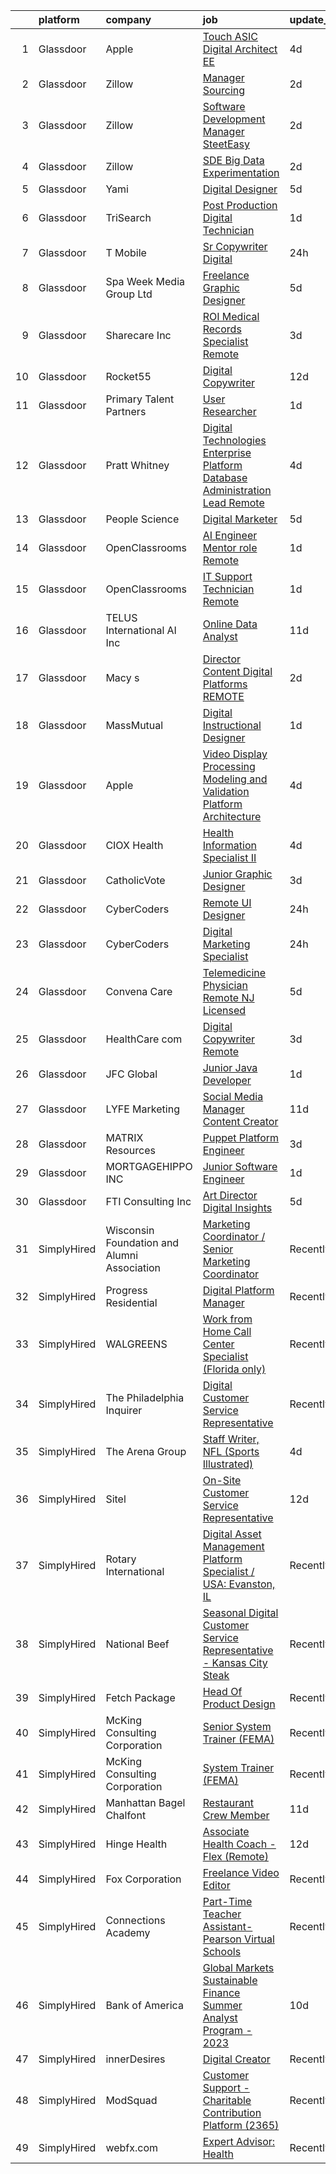 

|    | platform    | company                                     | job                                                                                                                                                                                                                                                                                                                                                                                                                                                                                                                                                                                                                                                                                                                                                                                                                                                                                                                                                                                                                                                                                                                                                                                                                                                                                                                                                                                                                                                                                                                            | update_time   | location           |
|---:|:------------|:--------------------------------------------|:-------------------------------------------------------------------------------------------------------------------------------------------------------------------------------------------------------------------------------------------------------------------------------------------------------------------------------------------------------------------------------------------------------------------------------------------------------------------------------------------------------------------------------------------------------------------------------------------------------------------------------------------------------------------------------------------------------------------------------------------------------------------------------------------------------------------------------------------------------------------------------------------------------------------------------------------------------------------------------------------------------------------------------------------------------------------------------------------------------------------------------------------------------------------------------------------------------------------------------------------------------------------------------------------------------------------------------------------------------------------------------------------------------------------------------------------------------------------------------------------------------------------------------|:--------------|:-------------------|
|  1 | Glassdoor   | Apple                                       | [Touch ASIC Digital Architect  EE ](https://www.glassdoor.com/partner/jobListing.htm?pos=115&ao=1110586&s=58&guid=00000183bb8ccc3db37a0c5e473b7caa&src=GD_JOB_AD&t=SR&vt=w&cs=1_45f8f4d7&cb=1665298910942&jobListingId=1008185057724&cpc=451933188B21919D&jrtk=3-0-1getopj52irn9801-1getopj5iihmu800-7776bd7c2701df43--6NYlbfkN0BvKrLyj5gPmtZO9T8euul8TCxuuKNOtzRJOomxnwSEodTz2Bc-sPZl8WPllYOnI2iX3Nv_Q91nFkvliMCoULNw-7Nuq-fU19Z-TbqjyCUvMgUq8TzstpHErlmJmcckNkTHjm2m42DhyGELy0P4r_FNyD6Ft3WDxMSGlijyI94T8COLLXGu-blqRuRXkn7HAptaGNF8AhLKZEFy9b1XG8X-DCCvxnDtcs-gHEI0NSrnkgTfzNXBgC7xf6c-Cqk1o6ebG4e6pzkeMu6bWj9aayZrJ5PqS7sgswCJKg3zuyAt2Dfs3SldVDP53p5-uj2a28UIdKe4x0PcJjFdL8aaPIbYRAl05vIRU_GpUgym9Lp0NwUX958yJMUiN_zrOYGduO86Tjq3IvlZGnHdkmw6l9rvU6lOaAaFeJXM6SOWtzwZqs-UCeeh17wOKUpXml91nIhnNvVWH4unndVC596k7gfn3-kxJz7jPDY1Mg9CyzjgU3v07_iLR3NBdTqXc8YMnQmg53JWQ4hhhaENmiFMScgr5xOYD8C-wchWmV0zTBDF9MRowDo6h4DHiCU22tT2ih4hOCK2WKwMjYp9QTPdreKqP7yhf9W5T97ibjXxxLxhdJc7lSLbF_hSkDLHZW50THjVJuGR7K3drEOPlqvTAvPqH9XiQ4WfcxRlbmN2va8Ic7H71DypCqKJTtnV2v5RoMcb84PrBDy9sMN8J4vo353_0c-aNSoXKiFNY0cgsC3Hi_kqDFpcmFro6N3BDUNHV7k0uFFGUBwxFd6yEED9nQbe6LYgkbRLfumVVOkqYCjZuoEmFBk4hmxk5JAgaeL_5PNxhC3vT6L-fChkuWwl-WXO6Oz_6wjDN2n7V56YzjITt4UY7wl1x-qw9fY7kZ2cMZCSM6ISck236-OG7Vn_vh_dDe3X1duj-J-uqpamlgoiWJNrACiW8NMcv7S32udRqz6ovdjVj5SLlaopciF1vjnH3zuRPyfirZBCKThISlPYvTh3-_U3GMr6T0GQP2NRpMb67lBqDklpacZsk1rnmlZm)                                                                                                        | 4d            | San Diego, CA      |
|  2 | Glassdoor   | Zillow                                      | [Manager  Sourcing](https://www.glassdoor.com/partner/jobListing.htm?pos=102&ao=1110586&s=58&guid=00000183bb8ccc3db37a0c5e473b7caa&src=GD_JOB_AD&t=SR&vt=w&cs=1_112dd3ef&cb=1665298910940&jobListingId=1008189022482&cpc=3BA4CE39D5B5DEF5&jrtk=3-0-1getopj52irn9801-1getopj5iihmu800-0fca018825a6e610--6NYlbfkN0ANMurRYyPEXg08u6OamUd1Mvhk-zhFSGYIZgoJR86UvYL2v6MoUqae-sD5DnU21vqlqHlx4eLAG8NnPqt_HarwuVua16tsUgCZWUPXINNBa9cCJ_XWPhIS7u3H_nG-aNcQdH0RX9xXLGki14OI6YNZnTWZtP5fjyVXFDxhCm2w1hJabC1ObRp0qPxFPApxuOIBDWjseXcwOlS3UUXha4CSagP2FtseVYIKoVI2PKM5YSHu7pmPf1HNuiTuYWe7zmujt0C2euQ_4K_2aJFRfzCKzsc54VdHbhX3tdl1TZhd5539Im7-Zj48h0xQsz8q0LEr5REUwISXgwlpqhm7ZclC4E1q2fB0j-xbwa6zktt6LGSa7V8iT2yrwI5HpV4TvyfD-TOl8hKriaQftgzAJkpUi4WJADdWbybUm6V3lqJLwPryMAenXXBcd_n1IM86Y2zBa9uEIKBhhW91DchQcEZyVsY1TxqrEY8bxQCUlalipDWcTcbmyTcxH8m7cHrSfEQATnNahd-LP99Oz5liuFIzw1juPM5q4mQ8mtLohhMyzhkyzMBc9cQq50bYWfYv84C7gVwA7Hewah0tuSTLWgD3pKu_sTiWGeWw5B5uk9nsiI3dvPg5Hdf_NWHd5s_G7LsR3OV1LQavhoDg9orFpOBpff4Fhu_7IXclktqZpAlOE6pdtIxTGGSqRu41d-cuQHQ3sVIKZuixcVQUtI0JKMQ3KwbCmFcaJ-aiYKHLsGnrIHbyHVFecJJGKd4Q1Op473g0FzYeD9rV27DyvRxLxMrhagjw76EYpByfBJtmQEOZcJw0-Xck5ItmeAOWt8mBtlLorzFbSmZzhxOikBDSGnokOVsx10jSm61hJMtiqgL9s67xaafnfnF_QhUrDEERxb9Dmg3yc_YiX4kWUutxK0ru3RwB-U10ZqNB9DJwtpBOJQmyWoPeTFvI)                                                                                                                                                                                                                        | 2d            | Remote             |
|  3 | Glassdoor   | Zillow                                      | [Software Development Manager  SteetEasy](https://www.glassdoor.com/partner/jobListing.htm?pos=104&ao=1110586&s=58&guid=00000183bb8ccc3db37a0c5e473b7caa&src=GD_JOB_AD&t=SR&vt=w&cs=1_7261c35e&cb=1665298910940&jobListingId=1008188449919&cpc=AC285F3A3ECA6BB0&jrtk=3-0-1getopj52irn9801-1getopj5iihmu800-cc79f0c31042c877--6NYlbfkN0ANMurRYyPEXg08u6OamUd1Mvhk-zhFSGYIZgoJR86UvYL2v6MoUqae-sD5DnU21vpHGaqfJ9QHGoMZxKOsz9Z00NTe3jUygC_3ubryEDHNJbe1UwI4qtKz8tHhGOe4UZPzZIqJnHC-pIHyeLEOez92sIBrIQGOxNEU3aDIKKaqKPnKWDR87dCYfjtGYIIs_RgkA4GmiIqkWuTyynTG2J51EWcpxz986VqFAmjjnLNGaAiqTKNEAfDTEC5CfP1ZpsMBPayF2TGd1LczU_Muy04HKZ85Ed8FAW-1P18mrWj2-Zx8ZJo9tksjJQ3S2QsRyVX_fMXBj_o3Zhn6qc5EeuMbmUmWbDzJtpwg4RSQlHSLMxe_MKZxmBkiBc1NX-gooslg99rFMQIHb-6oVQPxbx9tnBkHA3_qigMhcCgMjdx2heS-9tpVdWnCxhxZSzjrjEg_feNTr32nsW0XjgRBWAaUfJ1b6WEL0qjoUFVGgmYu5SUkaoRPjR7-UzIKHCgUh4NVITOHWqsgpuwk4AqbUQamUGNdLIiKsIlXvsPavUi-bLr5BfR5eoEcyvdLcNTp6qvKDom-K-wDoQRfblSPVf-1ZsRuAUn4p17Nyv3HKdJCCLF1WdpIftQ36t6HmNA1P6zJdkcT_Mxl7yNn0bSBAOv5FJz6w5gCfvyrNyx1l777aYJ3uCWF_p-nwvt5odBv4pH40ZcTP5TLixSAyddImCtfZMqmoMuMzahJiYfcweIyAliPxBoOM9QM37l0FJEp7D58hMyai_QGEXGHCjZHj4av6O9CQS6njJySKdopDOUjF-24MgqceiV1947hYtEOSmROoXtNr7JrCA5dYSVUgKOTTpteSV1MtCshcuS1CqlnkrO3r-ziWtywvczhJ1sxpSlAR09BNAnKYOD9p-EWJYNDbRHWU3vh5Nc62c9mAGJjLsdEJPwjipQsjcAYUv3IC_o%3D)                                                                                                                                                                                    | 2d            | Remote             |
|  4 | Glassdoor   | Zillow                                      | [SDE   Big Data  Experimentation](https://www.glassdoor.com/partner/jobListing.htm?pos=118&ao=1110586&s=58&guid=00000183bb8ccc3db37a0c5e473b7caa&src=GD_JOB_AD&t=SR&vt=w&cs=1_1f3b32a3&cb=1665298910942&jobListingId=1008190222060&cpc=8795CF9063CD573D&jrtk=3-0-1getopj52irn9801-1getopj5iihmu800-839523fa4a2374ed--6NYlbfkN0ANMurRYyPEXg08u6OamUd1Mvhk-zhFSGYIZgoJR86UvYL2v6MoUqae-sD5DnU21vpi-QGH3IreUd8pfPR_1nKYPSP3CTWxsSulc-8drbBUZIJPAUUsi8FqcIAPtpuS4jxifmzfWqLNg7Tj_0V2Zev0xudvT-Ei_DwB1e_3ftWIdy2Shf76mDVggMjhxvlXJwwH305Tqf4ri0PWhTTL390aZyfuxaMquPxDky6SvOJE-JfDV1YUxAX8OFVCST44zIsmDHmyrlMXOCXVCoQ0_h414nlYiT6QiDXcOXhB6jIMXPnPYuQMo27-1NjRwZWrWc8lOAfCtntYJgHvYEL-B7jcvhFmOjPBCTu8-GaVLI9gfE0nRZpKA2Tcm1oq7m4RBXb4aoL7ooM8Uyzu5agcTnu16DiZj7WlvgeCkIotFIsaW0zTx1ShdHyvGB1F2hT73BX3OkQ77F1jOxmLWUHgGPVVjIHqBuzB8Mxb8wGBPSc852i6v5BE57R3FO7SEJ825nTDW7e_dIO_U7etRiAhLmFNk5oRxFrwsNjUzgBEYXYng0P_1TCkLxpeXLMLkxibsHwoOx63B-WGBSTfzbg6RY_lvquIy7Kf18gcWp0cqAxgmWwkZK8GSira_Y0afwisaI0zsElCUMH2U8ZtZgnpQ-p0kmRC7jDcJ7iesiD3RV7XJk0d0BJark_lUkHbpVY4ZPBGor4-vrXrdgOUO2j6YbVyR0NnU4xntyo7WB63jFba8PlXd1Gx4aKbgKeaCOvb-PtG5hI2Wt9AHCztU2smXPBVgicbLf79988k7jnxhEKdgzzmzvveH-n60lHEKbDI_3kBDJLCqeo9WmPPUCMHra3KWxcHFSairblQkBks_UUSjBb-YVlazJuCtddp0-0Ud3pglOCZmwdXW46jEIIdkVVveqJzHCJvRLKpI41K-6eyZJpBL71T_d05APySEIcNiteQ2sNZ4obYlG2mSw18a2EJ)                                                                                                                                                                          | 2d            | Seattle, WA        |
|  5 | Glassdoor   | Yami                                        | [Digital Designer](https://www.glassdoor.com/partner/jobListing.htm?pos=101&ao=1110586&s=58&guid=00000183bb8ccc3db37a0c5e473b7caa&src=GD_JOB_AD&t=SR&vt=w&ea=1&cs=1_56dc6e9c&cb=1665298910940&jobListingId=1008181019653&cpc=618B7C2C2BCBC227&jrtk=3-0-1getopj52irn9801-1getopj5iihmu800-4b7391dd8006dac6--6NYlbfkN0DsBOlmEAMqZtav1V1WKZO3RUElpafjggtWvxyDQ3xFSmyORkCOQyPRy8brDkQF-0tx-M_FaeGFTi5xPkXA6pP_llQ907OambRdmHN7rVS4lqoHDoH3T9hJpxZ4Yo4p270-LHduIFPvCR90ID65X1Ans2reBfMYIPmQhvUzvYw15zuBBZI0Kx1zAKTlY_5ChHwNRJfrgeTdkyTlYtaSBm9pZ9sJ7vB6n1isaHbB8WGb6a-LfdDE6yq7UXLufTGLwzAZZ5mnqTiSIQL8xBmwbEf49IhSdm-mMM07PnP6_7WwsMct3c0a0knIDf_nMAzXsmEgh4mUSffzUng7YHU5BfvVsuFkNEeSf8-iVbyx68RpFKXWdeNZLIdFCgYrc0r2LyTBqgMH9brdT3C0K3VLOjOlLfO7VXxlN0Wk-Mx05_FCwHOyXC6D3aN5Vta4ed60z68p839x5kiIoZ7jJEXE7siUJeha69h1JhrlRRBLzwbQTxomURA2GudRdOUhrI5qzMsjk5Icqeembg%3D%3D)                                                                                                                                                                                                                                                                                                                                                                                                                                                                                                                                                                                                                                                        | 5d            | Brea, CA           |
|  6 | Glassdoor   | TriSearch                                   | [Post Production Digital Technician](https://www.glassdoor.com/partner/jobListing.htm?pos=126&ao=1110586&s=58&guid=00000183bb8ccc3db37a0c5e473b7caa&src=GD_JOB_AD&t=SR&vt=w&ea=1&cs=1_8115db03&cb=1665298910944&jobListingId=1008191814504&cpc=9908D8D4413DBB8A&jrtk=3-0-1getopj52irn9801-1getopj5iihmu800-01f79958eac9c074--6NYlbfkN0DJ41dufiW9-_d3VmOZHcpuez4e0Bu4X9T9KlT8_BkKDTCpIQbqk84Vut8YIlTyJcP4eKfHi1_Ki21_if8l_x-todwcwSCdvBgAaMsCrSQJd_6wHY1n9-PojE0xkp2thQFwgF3hF_R0jx6URYDeD8UWqML0arJoXNHo4fMNcN7r-d5Y6og6mKjY_5uyTULx0_dEluF5hRlAvQC61l69pKUjfLllLaoLUGzUfj4TFEBUs47SZG9F2QjeRc1V6j7xaAHgOjhSsZK2ZS-rPn3JEoe8EKKO7onnyCaW83XfjWOy720oTTcFdyMFEbfUkuliexGo5mNxq41eVdt809SIf0yFHFcF2Vtuc8Sx6QBgQObfnE0BTMy-ReO6KfNtP6oZxuXeCaoNks2M3vx-JivxdbOx8vvJxF9a4aBtr91TA4cbWK6SUjsQCgLVCrPIl4SEqAZ2Qns6j3Bv8iWlqMZ96xEJSWz1omy7V5L_YbrmP9eGo1gE2cH_Bsg7yDZxDpXf0m4yPboBqyfc12RuHAQ5-IG1OiXKpIrUs0TqWqpaW7xZZw%3D%3D)                                                                                                                                                                                                                                                                                                                                                                                                                                                                                                                                                                                                      | 1d            | Burbank, CA        |
|  7 | Glassdoor   | T Mobile                                    | [Sr Copywriter  Digital](https://www.glassdoor.com/partner/jobListing.htm?pos=103&ao=1110586&s=58&guid=00000183bb8ccc3db37a0c5e473b7caa&src=GD_JOB_AD&t=SR&vt=w&cs=1_06b908a0&cb=1665298910940&jobListingId=1008193825987&cpc=BAB9AA3F436D8911&jrtk=3-0-1getopj52irn9801-1getopj5iihmu800-89bcf428b1237496--6NYlbfkN0DQ26wr4AzmoNOeS9kS7NPMaLEmoS4rCSw65dkfRS7bcLQnteT5HHk91g-s4HGF1gQBIJgeJIYruUh6oqyga7aEGdtpuhQhUDsEyBsC4W_tHJnWQNhPXqgpamCo2kw1qkw_e8RGb2Mm7Ka11PyvgonlO3Xwc_TMCMBkffxo5hfoGORfzgs933LRKqZt_UwPM6NWDHD_HugOfYyMQtSL9vx4gcu3Tq2XW0t67lLpF0FzHlx4-R_-kIO6QOP6nEic1EyZrqTVY39K_XBjnPWi82SnQ0D1BDuV0wP5nkS4uSViP5YDrAfJ6D-qERxyuhCTuzEOBpsl2A6MFgK8x4QESKvSKZqQGIU1I1Ymp7uqOq3L67uM6yAX_QOR-3UmQOPYHSp7GOMN4BcIg_47RYFeoj07HijmrU4JuZzj1uppaDrKRAsEWjYFGDJ_u9oMVgSnJ2J96Z9mmbx4RVeMPG5O_YqNLvgMKLBg7shhlybTTLRKzsV3UlJSON-NFJjxfkP-arc6NBteiYIBaxBNXsScB8xbt9ycz5QySd1B8rYFEGyFTDksTl7iezrqh53lvXVZGK_VzhXMELdbr74ZaltPx-tSB5r_pKm6dsPWtkhe6PJz1vFjOh6EXNrK3WhI_jn4DXWhjzIhVvT8HUYRkuEecwtvCH_O92_HTYEIDtAXKNlXpsWe1Y8R30bddqnaLIp4LRyhuP7MMAcMIj2ehMbNSqKl5FTgBVzufaxuwxjkP31AbH8BFqokdvd7A2wSBtTYF_RQ4rug17Nwv6sTOd75HFsjXKMYkYRbBdhb6SNoIzWQvEKlew5vjBe7dLpHc558aYaS701QTcmQ3uWhiFOHrOSjckDXrsnxWFODyMbLcOdFVk_7A_1sNFuOaPgZ47prmAH-WFFCPP0Qx43rtlCQjLxto8AG3I5MBv6RqnxsukiOeCFnann9zz_hpWZlZOAPPMpBNpyrN7rHfgqk4zaEc0cimsIYXs1XLG_ojVdNSnpGqfXGpozKa0uxsYinYA0fOlA9lLWAix4GGc_NmDChLOEPK4arfsAWTe2GZ16hmCr0Q5TwJsI-0C42r0W6L_VTp_BfkKAynmfafheI566wNDgaMlJymPEfJLl-OrI21GL5hbYoI3WW226KI9jGWr7HYcM%3D)     | 24h           | Bellevue, WA       |
|  8 | Glassdoor   | Spa Week Media Group  Ltd                   | [Freelance Graphic Designer](https://www.glassdoor.com/partner/jobListing.htm?pos=106&ao=1110586&s=58&guid=00000183bb8ccc3db37a0c5e473b7caa&src=GD_JOB_AD&t=SR&vt=w&ea=1&cs=1_3352cf25&cb=1665298910941&jobListingId=1008181262791&cpc=8795CF9063CD573D&jrtk=3-0-1getopj52irn9801-1getopj5iihmu800-aff8567d6b7d4b5f--6NYlbfkN0Ccz91IikEUpXkkAqmC46vnVGGSbrSQJDjRi725E1r7c1AqDusr12jHHKSffQxsfs1ettvMD2a6gAwyXEGHc4Mon8Fa7XS3go0xxN7GTYr-MEFGROXmPWd2L1VIFDWwC8xOUcVMxBaiy88ZX39fIn6vRD4Zr76ZG1tzqg485Caipe6zFlAEwFg3A25wEMl--WVXIq2NFR1b0EkwYJkX1IewtB9zGrasg9vt7fFw1SncdzYZlCu1t0CmsS_IXM5dlIZmE-o8vWoNl_Q5xmRpyqCsmX_ZWekvuPzs0lxxaCO8-o_6IAlfnpQUzj3aXdJBqyeiq69mQ5_7cOLbWQLHhMEuyjZQG4VHkH539uh-b3n3TNVIF1MKG_KOacVWmgLnWkHTy7aRCOOsAC0HMrR-aYfsHyzmUAXHD-yo_CmLs6SzIQcJX1DhbwMkUrSx9LkTvH_4MbFPXr4Qt0TkY5OiQwPmSDt7yrTnp-kBwgtxs2PGIIbEWrQRCjpEoV5jWuAe6mJsprPe9KpomA%3D%3D)                                                                                                                                                                                                                                                                                                                                                                                                                                                                                                                                                                                                                                              | 5d            | Remote             |
|  9 | Glassdoor   | Sharecare Inc                               | [ROI Medical Records Specialist   Remote](https://www.glassdoor.com/partner/jobListing.htm?pos=128&ao=1136043&s=58&guid=00000183bb8ccc3db37a0c5e473b7caa&src=GD_JOB_AD&t=SR&vt=w&ea=1&cs=1_6dcdb30b&cb=1665298910944&jobListingId=1008186561474&jrtk=3-0-1getopj52irn9801-1getopj5iihmu800-c839b4c647fba195-)                                                                                                                                                                                                                                                                                                                                                                                                                                                                                                                                                                                                                                                                                                                                                                                                                                                                                                                                                                                                                                                                                                                                                                                                                  | 3d            | Mesa, AZ           |
| 10 | Glassdoor   | Rocket55                                    | [Digital Copywriter](https://www.glassdoor.com/partner/jobListing.htm?pos=127&ao=1136043&s=58&guid=00000183bb8ccc3db37a0c5e473b7caa&src=GD_JOB_AD&t=SR&vt=w&ea=1&cs=1_2abf54cc&cb=1665298910944&jobListingId=1008163545636&jrtk=3-0-1getopj52irn9801-1getopj5iihmu800-bd13ce41da16bcec-)                                                                                                                                                                                                                                                                                                                                                                                                                                                                                                                                                                                                                                                                                                                                                                                                                                                                                                                                                                                                                                                                                                                                                                                                                                       | 12d           | Remote             |
| 11 | Glassdoor   | Primary Talent Partners                     | [User Researcher](https://www.glassdoor.com/partner/jobListing.htm?pos=125&ao=1110586&s=58&guid=00000183bb8ccc3db37a0c5e473b7caa&src=GD_JOB_AD&t=SR&vt=w&ea=1&cs=1_ade2b8a3&cb=1665298910944&jobListingId=1008192014471&cpc=3BA4CE39D5B5DEF5&jrtk=3-0-1getopj52irn9801-1getopj5iihmu800-aca303d702cb63aa--6NYlbfkN0DOCvLQenlXS7fh3AEEtPwhntZQnPW7UfiJ0vyM-Z38ZvlXuLrJoooXtLfzu_Vlecy8C0RoAA92uzlonEh7EFgpTQ_2Tz8xYo8Ot9FAFNQU-r1iVxmFPfFR9uguMVZwk1hTfZtxqZFlrb0cxetQE7kZE8LADDimZfXuS2JF1M1XcG8gb61i6jZ_oRiils_X-HeLjHsSwAEI_NSpWDRpjOo2_xMplX4fORF2D3zkuyhy7p_JBjvjcmMhVFZtP178_bimOZ8IWbc3Cvowy_5snaGMkvpTqgoW7QlKkG30d8cpY-4eX5UF8B7Fp1cyv65QT8NFNcfd06sHdFmfvZqyVkaPlnFB5E0caED0iHD80iQd-IzHuuM4ur5tYjKxzz0dFHKIrUjrwyV_aJJ4LWnBH9usQ9kjL5wLDxQcF8kgPGWHnsZfjdnQVwX2LjMmRbOXEtIa8zc-o-GD7xSbYrbL9Njol_ua65-O6p3qs8jNVf83BzufMrHC1QkB-NHEXEQXSo8i3y5eXoFTyu2N7BFCNkZR)                                                                                                                                                                                                                                                                                                                                                                                                                                                                                                                                                                                                                                                     | 1d            | Remote             |
| 12 | Glassdoor   | Pratt   Whitney                             | [Digital Technologies   Enterprise Platform   Database Administration Lead  Remote ](https://www.glassdoor.com/partner/jobListing.htm?pos=111&ao=1110586&s=58&guid=00000183bb8ccc3db37a0c5e473b7caa&src=GD_JOB_AD&t=SR&vt=w&cs=1_cbb149f3&cb=1665298910941&jobListingId=1008185058305&cpc=C4A69CCDBB3B9599&jrtk=3-0-1getopj52irn9801-1getopj5iihmu800-6bbafd8fede39d8b--6NYlbfkN0AmeoOzMpFeQa4nQauBOkgcasiRGbz5T5YfctgmEyRyniWlrXmQgp90C9R_3Er909XinEX28aqnReGTIeH3FYCR8tolor1h5FRb4PZbANxUzwG_NJ5t-OqBpShvJr4oiS4RnLDn8UTjgw4qoi_HkJEoPOFKiZN4saGBEIBU7D9tlLDmbEUGVc8AJ_h7u-lr6Wcv5qtGXcDdD2k0MtkPPVVNdZLNLxV8vKosM79xdWvlzu1jTzTgYPn1SQ9nwxBoZ0EckbVqLWxY-JCQxbtfXIZFG3-_eoa588j0toVF4e9O0KiibFUU2NyRCwPnu3ZwUP2oe4WBmI15I4REsy9q_-zfJa7CdsuAQ17miSkqsqA_YPiUpGsJUvmaIjUBtajNAGb8fcNldur0opMZHHtFuEi-6C8dzJZdxBlD-HPYHg3wi6NjvSy5x2JM0I7UGA89qVRMwnhn7CN3zfus94kaK_xbl2dxjQFZIA3ehub9BKPOHMz24OTcRWz22z-Im-fXEgZ2bMuJeTaPbciZK65kUZIWpWu_uTFhgqhhKoec1EQEmPkJo24GUFLwEzkB9ApVGJr5rHEDzf9PzpG8H5B1yNR3kugGMr45YlJ3cFxluz1puFxdwfjqYljknwnhyk7XLMZ96jzxvjpMH4DCjgwtI5RW5VFUNaBzNkamNes_D8rmF7JcIhmKadzwsf-92yTBJadlFLgY1NWjjm9HsMGXkz2xXoSbET6M5VdMFD86be8hRT6NQZUmVleaB3Id4Uf1s1i1IIXMR65hCnOCKq87RZ-KzgefbDuNz3DQA3HlbT2V1SUymmRGdF2Nr8lWMWJfOTnSF7C2tCDw92SG_oMApjVtcpx21p5hV5FqIoUkVFm8HWCdF_e8m1RiUqk4vEgW1kQWpfYYgFnmSw%3D%3D)                                                                                                                                                                                           | 4d            | East Hartford, CT  |
| 13 | Glassdoor   | People Science                              | [Digital Marketer](https://www.glassdoor.com/partner/jobListing.htm?pos=122&ao=1110586&s=58&guid=00000183bb8ccc3db37a0c5e473b7caa&src=GD_JOB_AD&t=SR&vt=w&ea=1&cs=1_1a062220&cb=1665298910943&jobListingId=1008181208872&cpc=F4EED0218A761C36&jrtk=3-0-1getopj52irn9801-1getopj5iihmu800-82aaa1d6332760d1--6NYlbfkN0C-bhSi7OdQduEljfnLAnOoQrFb5BfmZoBrzF0g1Ng3yZv7Okj2LuoLXnX2CidsNUekr0wq5-RS78eDAbEKbgtnwInwBJBDIyaxlgF5kXNoM69Sbo2dI_0kt9XXmWGdv1c7HVib8SQGdXtx9WdzKVpL3H8XZv06ev711qBtgq3qbw0_DSlv5trJCFWA1ioLudlEGTepgpEuGUltxZLi6ww_tkCsY0AzL7k9m0BQIQvp57x2k-_m9x2AUGHCMr49qoJKbOJOwAJnITBqRK_ZBWxmREEknf1MvF7sDcDPE3WokpiBS3pV71-iCTCAtrvmmfh7sUKmwjj5bnaCUpJwsOhzu7Gcvt8X2NlRCR8tU3W-biDsVa9jC3F6_6h_boe25Xv_MCJn5U-wTuB2-K26d-GZiau3FZ-MCCySPP_I6L0mqKT1f2FJ0xT-C2rZpnTKYLJR4ZiV4I8B6AOVjfclg0iQETojwKaB09Izq2-P59KyQht15zdZA4umZtsm327bVUE%3D)                                                                                                                                                                                                                                                                                                                                                                                                                                                                                                                                                                                                                                                                      | 5d            | Remote             |
| 14 | Glassdoor   | OpenClassrooms                              | [AI Engineer  Mentor role   Remote ](https://www.glassdoor.com/partner/jobListing.htm?pos=119&ao=1110586&s=58&guid=00000183bb8ccc3db37a0c5e473b7caa&src=GD_JOB_AD&t=SR&vt=w&cs=1_bf090446&cb=1665298910943&jobListingId=1008191037280&cpc=2CAED5C921A5F994&jrtk=3-0-1getopj52irn9801-1getopj5iihmu800-672f0a8eeef21e63--6NYlbfkN0B-EXFIuz9ltN4MK7D6RfB_gOQJ2XHXOHF04qHMK1p86afnDAeVBlKZ_8wdMRjEoxzBsOcR9KwrwVTfiGgNUDQf7dHgS0iFJcOfoqZNCkC3Biw_g8H4ugedFzXM1A5zN1T8zaFdpIeBM0CBYeAvLlfO4vigHwZZ6Sb-BlTpCbKi3CAdLcGnKas3HKkBSzwitW_NowXXvYUxviGMuEG6uGfgItl19-MuWO2QF5sGCdRpBfvIgmPw2nfwXxR6E4V-70t-_mWHU2CeIa_JLufjStYjubCh52vVNjp9V9DuzK3yhzLzn70jsJAt9Tu03_J7N04-2KjLKdrLk_rWLSVDhhgOmMUVKx4DPJ639ezWd4plddJdZSIfup5wdS-GTqg4wSfxJ1B_YTxctL7yQ1ZusexWzD88b01-4KMw-zRlFeL13KIJCvnAdX3akLwcObVYbyDgDuiFWdkB5WtTC_lJLNHa)                                                                                                                                                                                                                                                                                                                                                                                                                                                                                                                                                                                                                                                                                                       | 1d            | Remote             |
| 15 | Glassdoor   | OpenClassrooms                              | [IT Support Technician  Remote ](https://www.glassdoor.com/partner/jobListing.htm?pos=108&ao=1110586&s=58&guid=00000183bb8ccc3db37a0c5e473b7caa&src=GD_JOB_AD&t=SR&vt=w&cs=1_29cbc867&cb=1665298910941&jobListingId=1008191060415&cpc=654405A9B1E0A9F5&jrtk=3-0-1getopj52irn9801-1getopj5iihmu800-1e87e4b241bd914c--6NYlbfkN0B-EXFIuz9ltN4MK7D6RfB_gOQJ2XHXOHF04qHMK1p86afnDAeVBlKZF12puKzCpHy3Ks0PIZkmJ7V4oVo5U6mIFIc6L1IWpp8cNpasg5NoZG-kZ9iVXlESyZALdi22Jll5pfM74xuzv7baRQ0jUahe2jXnHwZHKzvS9m0Hr4_cS23bpFu52kmcngwnz5XTgj6nCeANz8IWrFI3mgx0HKdFFFcplnlMPq6CQMpEAA8Ev6bRgEJ4s2KvbNaOtlfrtypGUgxljxvr16v68Ph8ErlNESWJxJXFetjkdOh-fGfBHMojzYEbIFFt8fJPrIrduKoTWQc87ouY8j0Nkw7cYqnPWSKx-G-cw3mPd0e70argsRBB2PhzIpEvfZLkAw9rOwX-BwovXkh3GKzAGgIP0YMZvbvyTytxVu58ySD_4GJm_QatItoKpVK0_9Y5A0jyMgh9EvjEey2Muw%3D%3D)                                                                                                                                                                                                                                                                                                                                                                                                                                                                                                                                                                                                                                                                                                               | 1d            | Remote             |
| 16 | Glassdoor   | TELUS International AI Inc                  | [Online Data Analyst](https://www.glassdoor.com/partner/jobListing.htm?pos=109&ao=1110586&s=58&guid=00000183bb8ccc3db37a0c5e473b7caa&src=GD_JOB_AD&t=SR&vt=w&ea=1&cs=1_7c23bfff&cb=1665298910941&jobListingId=1008165061420&cpc=334ABAF5D42DC775&jrtk=3-0-1getopj52irn9801-1getopj5iihmu800-30f4a128b46683e5--6NYlbfkN0DBm_EaRJAv4snA269Hsn6J1FBkMjmuYRkesWng91cE3oyz4i86JnJwnwfPNcctid8kXYME-rFURA4kmAwr7uzH6S0OZx0KjSzGDqs0tBM7uhvqpiywjRz_78fwf3TgJF-tgd88uQo3rzDCFSplMBWpRbrU3cqZOZbRutslM4EdypnbywNMh4UnXKrMpJDflcqIEuF99W_Vj7gnBc_hZyUhnWxe2IvkicBp-d0X0ZIQ0M05ljvlk0oBMY91nArNXR9LRqVs_-C-57LrP2iBMeHBGjtE8uUSh3lqme9w9PRFvfOBJROeT9vPpxchaynJ8cW605EnF6_eFGfuEPLhheGfTBZyM6erHKep0qTmQBg7wsnCnagLuh5XBsvOSexuAhmsqB61758wOQwDpiJqG1kuiHD3HIW8TSnaSZAMWuAIPgpkxDbBJu0_ARe83OgoZW2JT1xuRbeX1aQ68As6jO5reCHmvv063stMZgGLjH1JeFFz8DLSbjRqQA3sG1Q_PyY%3D)                                                                                                                                                                                                                                                                                                                                                                                                                                                                                                                                                                                                                                                                   | 11d           | Washington, DC     |
| 17 | Glassdoor   | Macy s                                      | [Director  Content   Digital Platforms REMOTE](https://www.glassdoor.com/partner/jobListing.htm?pos=112&ao=1110586&s=58&guid=00000183bb8ccc3db37a0c5e473b7caa&src=GD_JOB_AD&t=SR&vt=w&cs=1_e05d77d3&cb=1665298910941&jobListingId=1008190916141&cpc=3BA4CE39D5B5DEF5&jrtk=3-0-1getopj52irn9801-1getopj5iihmu800-875f949d25e69ae9--6NYlbfkN0DjHvLHG-fYDKeElzGabtytFldtxc-EIiSdXvIQjqX9HIzUG8IcG8J2L7sWMIRp2VSHrRAUHrNYLuLL4bh_2MrifKt9nJeSLOCcaKlPEmaRly0z4hwpReY23pxhJJ5wvKjGb3anp3yPhn5Dyvj4-R7YnrH1jbpZmJQwVwp54VSjCppe0WQ5pvdfZNbF_TF7p82Eryq4CpVhzkKa5D34ah1NkXRJi7OybvEDSPBZj7eIdLlyx_TOAj9dEGZka9cwv3sjwQ6v4n_5HPcMTdlBQZHKEZuzES4X0ENU4IMpAbohQqr0RFy5AQ5ucn2sa6NCXf_RZXJY0lPbFsFHMZIKyafzHZbBHvn7COdnYFnOA32U68dC0BHjJEKcSxoiCOk0Ylhom8UBRF4hdLZ4yqXIyKGK5Lxg5gX4XLl04WjtzFxvxggWhbA61xwtwAdnqpIcQaBnLVP5YtsXghXWZkOYIndq621ytamdcaKYA0440wI6iGxxExwvM09FnWljTxeP05_ktUSN3ei4NUfOeH6xJvyXq8TLmDUfOEh4Ev0GIM5swHl_gXx1XRIIDiXf5uDe7AXRuRkqpJ_JLdd-UC2i_0mvud9uqZX2z_ZaL5XLQuXFxpUDL0io4cM5wP9_sKIDPt7gx-1eTLlXqCujgXN--NftHkVqAfyHkIHxP3Y98kXuxnDswxwAOtfXQgLbi2RmPdqjOB9AQfyHov7er35VcmMsiwhvc86T4HRJdpLeBHhPEFdNfAY3ApY4gApJGXOJzryHb42Lzw6TUrPcwzR_GEVgrXOudbKT4aHpW04b7KqGLg1UodIeD6yxWnb8BLez_uFnjSE7ljoku-d6Nro5oFjTeSzT5hT81JeBkRY9amYy9VBq-pezPYriCry7rEQEf9eKyMoz8Bv6lO4YfIHSgPQT3qbBRTrOATmVtaUiMsHiMr1YmarbDlksYVTUkf8sm6TmUCBA0DOyzMlDPfMdmagKBvq27MvjsZoJotsKvzrYz8XVz87iQeFT6fJfj6A1MQbDlO4dCYbfcvwP0as3kC4wDPwHmvXUWdTb-juays6BJuFNfC6BsA7uC-mCuu00_YPVfIFzhoIdgAu8QGPoJi3PP_Ctf8nEyyFvTNuBIp-3EQ%3D%3D) | 2d            | New York, NY       |
| 18 | Glassdoor   | MassMutual                                  | [Digital Instructional Designer](https://www.glassdoor.com/partner/jobListing.htm?pos=105&ao=1110586&s=58&guid=00000183bb8ccc3db37a0c5e473b7caa&src=GD_JOB_AD&t=SR&vt=w&cs=1_5156c480&cb=1665298910941&jobListingId=1008191387590&cpc=B076152010A3B66C&jrtk=3-0-1getopj52irn9801-1getopj5iihmu800-3864e6ea2270da39--6NYlbfkN0DFj9gZGkD6hIivC3Rng2xuqJZ3rncW-JAanE8wdiO15uWtF2BH69ePVayfcn1bRK3rSyD1mS0zUkn_zVSInPT9IfZbzzejhlRJY4i4HWQg_3l99n1blc2IisxQ-YXoHfoNR0-ygLhhTnkAoV_uy8LqP4E--oKGFw7Xd4zBhrBDnjPiOejhS9bqmr4qLdrUo3AY6JbqwnjXTDAHiJnvA39Dbud0Tvf5s1nMZ1YhY0McbeurubYpeQMrzU7-j-1kfAnIJbE1ievbd1M5gyheqmn5pyrrRgH5kaKWY6xSq07vKEw0o5q_QHFk6hWzswGINezVj4imVK-04-a7m9IZNFPla9f7m_vjzR43qPMhl-3vAqRygKP00EwfTT6UpQHlN3MWgwswPPzWo_KSDZz-DE6D5UzX681IN0HrusAhDN9sKnQK0d4Sf7ej_83qoiwyJ6yHkzv-ViukZySA2cUH_lkz)                                                                                                                                                                                                                                                                                                                                                                                                                                                                                                                                                                                                                                                                                                           | 1d            | Springfield, MA    |
| 19 | Glassdoor   | Apple                                       | [Video Display Processing Modeling and Validation  Platform Architecture](https://www.glassdoor.com/partner/jobListing.htm?pos=107&ao=1110586&s=58&guid=00000183bb8ccc3db37a0c5e473b7caa&src=GD_JOB_AD&t=SR&vt=w&cs=1_49864188&cb=1665298910941&jobListingId=1008183749145&cpc=8795CF9063CD573D&jrtk=3-0-1getopj52irn9801-1getopj5iihmu800-b2e8afd3aa93c07d--6NYlbfkN0BvKrLyj5gPmtZO9T8euul8TCxuuKNOtzRJOomxnwSEodTz2Bc-sPZlO_uSwsktAejltf1NuVPAu1oBMvC-Qj7fjk1f6h3PR8upKstgLT2SeG4jxJa-GB1GGTWI9yTdmHkHJfAKkCzy2MSoKVQYihP9idrPJAQRdWMrZ-zynJiS_mmF6AjFxjtgdB1joT55aCf4takS8VA9FrMmihCFd1z0Ikx3zpPOUyFo1uyjzheVMBe8-jMzhII0nJbLZRNGBLQkFHtpLlFuxNzoWX2gvBvSwqhb175npaQmL7Qqhww9059Lwi_TyWX8_6qzt-r1UAvE3Sg7kaTVpg_cWfbm86lCUccNfPEIfAjnMWgJ9YJRyOjZXBxRwHwe3J5bRVqybEyrTRw1XlZ-1NJ5yP1xLGyhvUxjQ8aNWxuaj3hEF4CKSjSP22ldXOhv4vC4Tjg3blg3SVz2JH8l60-wu3lb7LG4HPI3sRWpsHIQ2Nd_XyByFOPPlrxnTCMA6quO0Q7bVlt2yMZD1BgoeEw1NcMmSSjxq3qHDiQP3vTB4Woz8IVVxpAuioSaFBm5trF03nIxfI-KvBDo8B-vGqrDyjbt_GFB2TTgbIK8379bhIcfIvq4ylsnRnbXLmt7iKwqF5rnMZRjRSMQ9MmO-xKIOVqCFZi1IdRiPZMPJr5pMaPl_1pAR9ddXuX-lgyNao9qk8GNgiZ8vPdRsw0yVa6_cnulgqbX3snH8v25TW-CkTAOPt6UfCYHxZj0U4rn5Jod44BsJDJgTcNJnCjMPjeEFdLJqP9n11t1oMhR0Awa_VKDMZ87qZvdI3EUNbeMUHHQdr9svHbcvVFZ1Deek1f6wFaNOn2QTKP8qWn-dE_hDOpnXtbdjima57S3zwMyhl8p9mOs9I2JLbvm_nX6o16i3MoI8qvqH5awB95welGQlA00mWtwKlSlK6iOu7O3EM_UwtUMrnKA74fMm4KcMLC0hNUP5_hmKKL_fPKOVPx_mtZLvj3pkU7Z7TTnLewD4KJM3s6498fXLf4d7udPlHpZIZxoLPBePjG_Ax7D_cYV3ka5hca4btbl2_8v4F0dWN_UVxtzVYg%3D)                    | 4d            | Cupertino, CA      |
| 20 | Glassdoor   | CIOX Health                                 | [Health Information Specialist II](https://www.glassdoor.com/partner/jobListing.htm?pos=110&ao=1110586&s=58&guid=00000183bb8ccc3db37a0c5e473b7caa&src=GD_JOB_AD&t=SR&vt=w&cs=1_6f632a67&cb=1665298910941&jobListingId=1008184559338&cpc=3BA4CE39D5B5DEF5&jrtk=3-0-1getopj52irn9801-1getopj5iihmu800-d7e79b151ca36b99--6NYlbfkN0DmVkbSMMk0SKBlrQ160sntKeTFoLu9cDfRQznIgsntp_qWLZxp7XF70qvPNt07L4vSb2Q8BmKt7nh4PXY43GCrFdVbrVkofAb5DBBjdrGSWf3lxsQU71J13-kMStW0Wg9zoxPyC88Tug6tCrNbhsI9z_ktHslP_q5adT44wxqSIFP5dwF9P-aWP10F7UhVmzV22d6f1eSwvlGnppeXn9v3b3suw8cfBzAjatYg1b2VeJ4Q_1YDCZwlwvt9DKpeDZL406eRP35B3ak8SK9qM-6YB_pKIvJUH_abSCqk0CaruMeHrSwTippQaE6dlVoIXG_FDaCD-ZxAjby-lOSr68ElKwKntA5K_aBOfdDsGsrseEC4-KF9KkliE6atq0R4AJPPWilUcxnj84EFmo-cLtuyv5iCEnBkIQwglOVmFXrQBNrIToXEf17cAu0CuHWD_bUhNxW5EFAZ09f4XkZ7vsDI_MK4o0jUbfmNtU-LRwpLpiCexYF-edLNg9cVDSIF7DmC5pqc7LSXOcotzAyktq96_moYbTTSk-nTHJYsc1jaWUdM0OeZKeQ6WXJFo0nrBe1V_qhJepYGtlVDUOS_XjB03KVLw4_88sS_EtyeMiigflJVm_f5hhntfRspYBtW7pOQNQbBcVTiVFmA96CueQN7tEaH3CvAYW8pKgQFvW4haKuBqLkSHwmvdnSY1Y3BRXzCoGracPgKqIgEqanTThwsJWMge40wjorWsWopMy1Txw%3D%3D)                                                                                                                                                                                                                                                                                                                                                                                                             | 4d            | Remote             |
| 21 | Glassdoor   | CatholicVote                                | [Junior Graphic Designer](https://www.glassdoor.com/partner/jobListing.htm?pos=116&ao=1110586&s=58&guid=00000183bb8ccc3db37a0c5e473b7caa&src=GD_JOB_AD&t=SR&vt=w&ea=1&cs=1_835219d2&cb=1665298910942&jobListingId=1008186311091&cpc=8795CF9063CD573D&jrtk=3-0-1getopj52irn9801-1getopj5iihmu800-54b75850202293aa--6NYlbfkN0AZiaPZyccuKjlre0e0RaBFeO48J0QExrO5hcuLctOVaGUVgODFpZMAdomBMAQ5xKz9jHwNX9t_mtWubLqo3xknMdez1-V7Di4jCSeLU23MXfEcxFkE1NkIWVgLyhkwXYaPt-wblrr_DasuULcIn2rubb0n0MAi1rq_kPjow52lr1DTplh45UPf6tOhSCyBXWyd_k8Kx8rUM02yTXEcKRAALUBNdm0B-p7_7BblAvecNfPBfyyqdM-UkpNViVGKq3so51tznfLur2fBIdF63YWjC0UFdFQ9tjn8kHsxXlS1gB7lBauBmEqa4S-c4NWqU3hbgbagz8HRSDrdkkSeLEVJ4WLmMBa5fWuhIMP7pE7nYFGkyVb9jGHGoVGPNOL7ZHX6b4Lq5E2YGmxKQ-I3hxQUE3sAX8yvf885vEThuVX-_p19AchGqXx2acoPxSWuYpxsI-v4Sh7UOAe9Q4T073djetax8pB3uDPvLQdvk8KUd3LoiKZwc6qYIUwrIiawZ5E%3D)                                                                                                                                                                                                                                                                                                                                                                                                                                                                                                                                                                                                                                                               | 3d            | Remote             |
| 22 | Glassdoor   | CyberCoders                                 | [Remote UI Designer](https://www.glassdoor.com/partner/jobListing.htm?pos=121&ao=1110586&s=58&guid=00000183bb8ccc3db37a0c5e473b7caa&src=GD_JOB_AD&t=SR&vt=w&ea=1&cs=1_0027ec2b&cb=1665298910943&jobListingId=1008194303182&cpc=C4A69CCDBB3B9599&jrtk=3-0-1getopj52irn9801-1getopj5iihmu800-e198a14917fbc54d--6NYlbfkN0CpFJQzrgRR8WqXWK1qKKEqALWJw739KlKqr2H-MSI4eoBlI4EFrmor2FYZMP3muM2LwCf8ACsd6YD3eHzPUH57yAcjP38N7Y7Me1BToJyJv8NdlUf1XKre93xPpdKCO8j33Lbjfa6oVayCIgb2Ii78nOOKS4PvjrWeBXOFHSGAswfCrydTUWyDXrqr0QSUXdbCORb86AmcSjlH9NvnxSAyE0_UOdpBfJPuCH63rYMTrNEVkdSyaP5RBnfXRGyYbCdMm38FpOuMLFs_E6f2VhV4Y-WRBmd88tU3UfWdsyjXo-gkTMzsGr4diwL-KnvJ2XtF1_54A4Vni2L0IBmGdwJSHD4emliEObdBcu2gJCGT44ri_3I913A0ZwNZfs9qx1tXwRVD6KJ_piL0ZNqIGwPA25EWOCqje1jgkgoTWS2Q1-0WO5KN42MQeKUZptbMmaRV6MCcuYsi-izUJesLinbevZjv6n8DxflXFPElCBcdW2n3rxB0YT2qNOdB4Pd45CZrRvueOBQDO0ws5VPFTDCfH0FWNgqJtTb-m2OQ8ZVdclj0bTVvsEogbN-jv5qA_TXCKsq87x_Zk8bNUoGCpq6in-DHCMWwmHg2FTMlcNFlvijBGJLii-_mstHQ6B1JD8l74YUQBn9BgMUlcC_sZIpq5k1zKF-2RZzwmqicWahRWo7YlkSwEZeiVBPufvtYrbgtTIARQMOjjxrRi3Kkg4HF77HGJGhfCr_XXtSS1qADQRoC12Fg6lgTUAstHli2jcl2s0wtzBSzoTBzBLWhcD2W0MpOI0EXgePzbVgo7kjRe003X2tKKVJpNF1kYjCAoRFzRqF2CuNYPSfN226ctYrf6ePU2m94oxDGHCEAZiefUwOjUDxLKP1LS7Y2ihcAGfn4pwfEupNHbPHc78yJ1uCQjx0yztaDCxPv6DVYAHtiU1nGtErPVpjEvs8aq9rSRUPszFLXcppY6xKi0DL4ylDVw0u099zCp94Ddk4u1leCq8DQ4KKynb1EvcsxJr3Jg1dirKFzoVHU6tG4t1vgGWOOWV3MzkPTTgYHprBtjpVsXQ%3D%3D)                                                                                      | 24h           | Los Angeles, CA    |
| 23 | Glassdoor   | CyberCoders                                 | [Digital Marketing Specialist](https://www.glassdoor.com/partner/jobListing.htm?pos=120&ao=1110586&s=58&guid=00000183bb8ccc3db37a0c5e473b7caa&src=GD_JOB_AD&t=SR&vt=w&ea=1&cs=1_60a04846&cb=1665298910943&jobListingId=1008194304128&cpc=FB7E4A1762AE5BEC&jrtk=3-0-1getopj52irn9801-1getopj5iihmu800-8b12f67d3d2bec2f--6NYlbfkN0CpFJQzrgRR8WqXWK1qKKEqALWJw739KlKqr2H-MSI4eoBlI4EFrmor2FYZMP3muM2LwCf8ACsd6YPEzDjSWxWKVIq-osPwUCw8mOMmlTe6-mt5zlQ-g4A_MKjqdnvhqR2rfVMkUbJscNZiVmWWOtX6ictrRgWCZhbeuebwwywj_UmZNd24zei_zPu6wAYbogVqGVakNYtpK2pbW2qNxACHmCfMAqfGaw4SFPSK2ospu_LBHnx5-ayTmmOaVIazcdXBpS_o2JuxsHnCwjatpy0NAo0f_i9Wa1WLR-Kcdi8C6nP6D6y-mgJhDTapF3O4rIefczTrwy62KMRkoBmjl-z0sGA6SC80UBlhAkAu3vZC7aD_OSZQFh-YOFCh-LlvILSg83m-Ofa66xDBniR0GxDhC6L6dwxf6tQYTnM5UkbxV74pfEeaLhwSHHj696f7g6yIfxAyMoMNpm0pQ1_mnobT-BvjyYweVQYHDwlDCRbfns-e3JavQWfYd5g31_gtKGAijKL44Q6HYS5p-kHpu_wOZvS4PhaN4m3aUPLB3TSgyoZIMYkFVUCsVpTMvXQzyAZ7i9EgaNNddDsJaMXS_ZW1s0f-dzBR7VuahIgEx3J_ehgYCow2H_bdbE6g5mHRxD8K7SUwPm-vTu2J_9MYIacBWINijSqwywO1S1t-cmsLlEl4qGYAphT7uo7OJNW-f4KSlHFXHhtrEs5CQyBj9DyawIYoKos7hwUYct8pcF3EndFHd90R3KIog3fzOmQHHZ8i0OP4JLArx653TdJ7d9B0LBNxCSnNyYyQqzyrb04ZUAWixDX0lEPlTVitt_FBAKutmC8SnteRD8kZRMweHOMbL2d4hgjfexrMVkMBaceoxi3lNaURZWPN8skhLJ8P5yZQD963ByaleqvOXwbrI2ZTf5U1uuFjbr8wjnBieTNOhOjQylF0Jdoc-qxgNRfRebtURvObdRsedCnR5A1FDdfuv8Mbngy3K-mpPnB3kW0JcsikkQoWCuuBZxBQnDIFsYIUZeM180hOE0ZfJlvR9MJmv6I5CggeaI3MYnC68JRJNw%3D%3D)                                                                            | 24h           | Daytona Beach, FL  |
| 24 | Glassdoor   | Convena Care                                | [Telemedicine Physician  Remote  NJ Licensed](https://www.glassdoor.com/partner/jobListing.htm?pos=113&ao=1110586&s=58&guid=00000183bb8ccc3db37a0c5e473b7caa&src=GD_JOB_AD&t=SR&vt=w&ea=1&cs=1_f1785abe&cb=1665298910942&jobListingId=1008181047747&cpc=654405A9B1E0A9F5&jrtk=3-0-1getopj52irn9801-1getopj5iihmu800-43907af885c76fa0--6NYlbfkN0DlVIB1pmtyqq9XDdi10CEEJoOfsJsAjXQacu6Ex72wFLHAL0MaOzvI1nivSWCRm3OlVlQtVjVWeLwxcvvGNt3Mg35TcViLG3WkjlPlj0qp5GBH0gl2UiPbZB8QIGVMx56hMlPAJ4WfrlMyMfqIDfM-jRUsD7_kC4iKY8gVVlGfwRf_4JVMICggy-RxdeSRMIJ9sOyaNh2ryQQ5gtGlC8O5UfIcraMJ6MI3Mw8e26R3-8_ra1xvawmQozN18N_J_or2DT90heFuXK9cql4N5BhfcawQHwrTZ_cYBqpg4CkDyQOAn5Z_vcgX6E8e47U6iZ2fqEFa3ncugVUlkE19xZgwucRv_a3M7xmFSocEQZCuMnCON49LUuz4t1ZHsN8Nd16u_r3ELReWakT3dtEDWTw17_I4SFKeTyKXjVhyqauIXFiPQ7Op6x85I9i35slo5xZVjTC3Qaehe8SfsA82PrA2QMnNiaLaxvWOOuu2dUOh3P0X53UHEp_eoSssbEVSAMzq57gRs4SmRWH82NSjqWbM)                                                                                                                                                                                                                                                                                                                                                                                                                                                                                                                                                                                                                         | 5d            | Remote             |
| 25 | Glassdoor   | HealthCare com                              | [Digital Copywriter   Remote](https://www.glassdoor.com/partner/jobListing.htm?pos=130&ao=1136043&s=58&guid=00000183bb8ccc3db37a0c5e473b7caa&src=GD_JOB_AD&t=SR&vt=w&ea=1&cs=1_7fc0c416&cb=1665298910944&jobListingId=1008186524729&jrtk=3-0-1getopj52irn9801-1getopj5iihmu800-74279b57cea22897-)                                                                                                                                                                                                                                                                                                                                                                                                                                                                                                                                                                                                                                                                                                                                                                                                                                                                                                                                                                                                                                                                                                                                                                                                                              | 3d            | Remote             |
| 26 | Glassdoor   | JFC Global                                  | [Junior Java Developer](https://www.glassdoor.com/partner/jobListing.htm?pos=124&ao=1110586&s=58&guid=00000183bb8ccc3db37a0c5e473b7caa&src=GD_JOB_AD&t=SR&vt=w&ea=1&cs=1_9722b9eb&cb=1665298910944&jobListingId=1008192698581&cpc=F4EED0218A761C36&jrtk=3-0-1getopj52irn9801-1getopj5iihmu800-2bdaf44271c37550--6NYlbfkN0CTchQM2BHVwpx1ktW2NlScLUjL7QVSfIE1jdaBK1YcLNx1-idAn4bz13YRyUITseS5o7dfjBM2qOtBeoOk_DPj_mb0BILWFeiH5o1wfpfD-FCgBd7Ljem8ixlvlRroLqCFI1ZkK9aTAHzVqhaR6eXKMkFAaMDP7dfnnq6QYzmPcG-ZKdHkJNyuy78KtaIz5Cm6XKZfyu5JtZOLSktymr63w_i4xoEK0tcdh8OdjGSIJOvBoO4qJugVCEdIxCn_zm0JqHH5eixOe2W7KYLNJCLRuIuOhj-hkQV2Pa6uLL8moV5PXIkGBsmA-WsA6mXIQHx8sOEMSDwtEljLa7g7K1NKvmTCxigCIMVr-A-e89RTZC1L89akIMEe_nXBd5nS4otvIO4hZcxlgB3zwCP2c--WmiYHY3D478ieChabQKvpkMYudXl8aem8QjNy8WiRsgerUBLZjYNkJ6h6_8U726NVlVm6YDOKgSN89PyOaK6FgA8VV_z8I54GxTq-1XJg8J1YSXvFXLLpPlbnMQP_uBeT)                                                                                                                                                                                                                                                                                                                                                                                                                                                                                                                                                                                                                                               | 1d            | Lancaster, PA      |
| 27 | Glassdoor   | LYFE Marketing                              | [Social Media Manager Content Creator](https://www.glassdoor.com/partner/jobListing.htm?pos=114&ao=1110586&s=58&guid=00000183bb8ccc3db37a0c5e473b7caa&src=GD_JOB_AD&t=SR&vt=w&cs=1_830897e8&cb=1665298910942&jobListingId=1008165010154&cpc=8795CF9063CD573D&jrtk=3-0-1getopj52irn9801-1getopj5iihmu800-d557685bb3692280--6NYlbfkN0Bn_QP1mB-qITnm4Vz5PyfqYTbW9sbsjBCIFcmJsZI4dS7PDTupFyiAiBjSI89cSLu_eBvWGVvvU8Giw8L_LTHMfTQ6ja-BtCal5Lq8KEuWzj0MpnaBuuH09awuxjLHEs_eMJPEXdar_IkO55gYXJxN0Sd9wc_ZBgGqF8bwVOCJS0KAHwAyrXeGZ_PjIKerqiqqFs_i-zbqkzEWg8fFP6qMTUIZdUEJAVTNWqTGB3uuVfGNUCAwf-FANaUaVPs3tumW0nD_OCPjtkBvviBwV7_ckZTrEwfBGiei_OV83obtbJzGqdfjCSicWFe3HwclkTUdCMAkhB7Z1WvXuWUM1B7iaFuTB6OI5S74w5ljO9NAP4Tob7bVmH8q5cGBOeyLSTYTDLsBZPtbnJ5IlFIhXkroUHUGTIT9wDMnmWn9zzIhP1flfBzMqcJqQHU4WLys81AphncwgLbuQ3g2Q_siXMwriJ44kpH0AUve2679T3Jvgvck9YZKk-76QglSTlPNJwfmEuSTXXrj0Q%3D%3D)                                                                                                                                                                                                                                                                                                                                                                                                                                                                                                                                                                                                                                         | 11d           | Remote             |
| 28 | Glassdoor   | MATRIX Resources                            | [Puppet Platform Engineer](https://www.glassdoor.com/partner/jobListing.htm?pos=123&ao=1110586&s=58&guid=00000183bb8ccc3db37a0c5e473b7caa&src=GD_JOB_AD&t=SR&vt=w&ea=1&cs=1_4d3a41a7&cb=1665298910944&jobListingId=1008187267748&cpc=F4EED0218A761C36&jrtk=3-0-1getopj52irn9801-1getopj5iihmu800-9a2a0b060242e600--6NYlbfkN0De5ppvndiyxA0pMSLQzOe_j9Mra0KF_8EhxTxOKXtZIfhM20E97mGJ6rqAxbACvL8hT8ONmAk-Q9x-QwvvpHkOjLUnFALcueqt5bttizSMD9q26FBf74DyGijrgdQT_9z_gFhQgvhhxmstSXb6b5XLgEQKpTEIwtHZDACxCPgX7VF9KhXG11soCj-O5h689DpTLAS-2i1_QU1Mn9frFMSF2aRdzMGSD7-jJi2Vex1fnSdF5_eSkMYhW--nK0k56j0EpN2xYu4fndU3rx15jksJiFp3IGSOvEeO33g7qYALviUUiESzFKvNEx60axl0rVuYT3HfbnFdIzlBMiMAdTkb6AqrDywTdvBo_6vohCo6cxwU-ZCyfbASfbGQMidGeg-00SbB1ZGH3h7864Xxl29XcyVrhbirYTrUdMcax-fZES8S5Hv8hvtcOKRYP8FP6QvEC9NXYUetnlQceGwDjsVJSTQsDGaUVKL56HF_e6VCU3gao9hdZgvozYIOb_-4c8rZUOSnRCmp5o4192dae0g1BP27nB0iTFgaSLId2mshJtOZ6SP-B4Yo)                                                                                                                                                                                                                                                                                                                                                                                                                                                                                                                                                                                                            | 3d            | Phoenix, AZ        |
| 29 | Glassdoor   | MORTGAGEHIPPO  INC                          | [Junior Software Engineer](https://www.glassdoor.com/partner/jobListing.htm?pos=129&ao=1136043&s=58&guid=00000183bb8ccc3db37a0c5e473b7caa&src=GD_JOB_AD&t=SR&vt=w&ea=1&cs=1_863bf162&cb=1665298910944&jobListingId=1008192280507&jrtk=3-0-1getopj52irn9801-1getopj5iihmu800-b49897d532ffbb11-)                                                                                                                                                                                                                                                                                                                                                                                                                                                                                                                                                                                                                                                                                                                                                                                                                                                                                                                                                                                                                                                                                                                                                                                                                                 | 1d            | Remote             |
| 30 | Glassdoor   | FTI Consulting  Inc                         | [Art Director  Digital   Insights](https://www.glassdoor.com/partner/jobListing.htm?pos=117&ao=1110586&s=58&guid=00000183bb8ccc3db37a0c5e473b7caa&src=GD_JOB_AD&t=SR&vt=w&cs=1_f5772d6c&cb=1665298910942&jobListingId=1008182224453&cpc=3BA4CE39D5B5DEF5&jrtk=3-0-1getopj52irn9801-1getopj5iihmu800-9b709d0ed5fc5a55--6NYlbfkN0Cg7HZUmJnRV4dKO0I4YgUBnE_R5BIjwxrqoegT7KJNQdExlbPfp0S1dgOxQaxuqsKQUls2ez65sgAWRER_jqwFU2TDqnJLlHEdEK_Z9YsOJ5JjxZXJh2YfEQ18gG3d7k9WfhW8bAAiJQgAPHrrLFpVOWiH5aosObWJN7AMydoV17Cq1lmXRjQujBD3FuHdVAfd953rIVhIpaDIG6c-D50w1Pe7TBUDEHGtJC1WMJxd0Bpxb-qLmYrUKFQAv4rYSRP7TBd1dVuYv2T7ddLcfyAIEc9LYB9bDFST6VpcLv-Cz5B4My6MpW3_V0sB1o5J_ycryvNhnPoQ26yjNSmarq3Ybnwe_3dDERtvAbr_lOCwK9aZM-bNXYfyd3tUbXX2MLXt3wMFol_MIF3_sVOffDKcdzkJpJqvzV0YBH-ApSClPelf-XLP5BPiz2_vmtaqK5_ysxDkqUtGRqhDqG-Lxbrqg-GUM-0jN5F9WOkJOFpcJXTz2_R7N0KiKZgGqt_SJ6AKuxcoORVJf3lvMYSpQLUeWk-2E5f7at0Cja1poh42691OSdB8PuZX)                                                                                                                                                                                                                                                                                                                                                                                                                                                                                                                                                                                                         | 5d            | New York, NY       |
| 31 | SimplyHired | Wisconsin Foundation and Alumni Association | [Marketing Coordinator / Senior Marketing Coordinator](https://www.simplyhired.com/job/IBlzGXRsSPa3cENfe6Qlhe3AaUl2JloY2NE45DLfQ9tHIwKE92Ownw?q=digital+platform)                                                                                                                                                                                                                                                                                                                                                                                                                                                                                                                                                                                                                                                                                                                                                                                                                                                                                                                                                                                                                                                                                                                                                                                                                                                                                                                                                              | Recently      | Madison, WI        |
| 32 | SimplyHired | Progress Residential                        | [Digital Platform Manager](https://www.simplyhired.com/job/JsraK4tmy0ILGbZWM3-8fUOJQuI5OUHdYEd8R-RDFtBtceldWVLQ_g?q=digital+platform)                                                                                                                                                                                                                                                                                                                                                                                                                                                                                                                                                                                                                                                                                                                                                                                                                                                                                                                                                                                                                                                                                                                                                                                                                                                                                                                                                                                          | Recently      | Remote             |
| 33 | SimplyHired | WALGREENS                                   | [Work from Home Call Center Specialist (Florida only)](https://www.simplyhired.com/job/pThr5reG0_HfCvWk2dZ-mwhOQLkq63bo68QBRbentq0QGfgyeqM6pw?q=digital+platform)                                                                                                                                                                                                                                                                                                                                                                                                                                                                                                                                                                                                                                                                                                                                                                                                                                                                                                                                                                                                                                                                                                                                                                                                                                                                                                                                                              | Recently      | Orlando, FL        |
| 34 | SimplyHired | The Philadelphia Inquirer                   | [Digital Customer Service Representative](https://www.simplyhired.com/job/_byEIQLqU4p2XjK5jHToR-FNX8J7B5HbGAbjMgkLwSFtKnW2Xezy7Q?q=digital+platform)                                                                                                                                                                                                                                                                                                                                                                                                                                                                                                                                                                                                                                                                                                                                                                                                                                                                                                                                                                                                                                                                                                                                                                                                                                                                                                                                                                           | Recently      | Remote +1 location |
| 35 | SimplyHired | The Arena Group                             | [Staff Writer, NFL (Sports Illustrated)](https://www.simplyhired.com/job/3GiFFQ-qnX5zEnx45bIPfDJFZ5PmM8Lv8XrotoPYPsRg7CoHng6BEg?q=digital+platform)                                                                                                                                                                                                                                                                                                                                                                                                                                                                                                                                                                                                                                                                                                                                                                                                                                                                                                                                                                                                                                                                                                                                                                                                                                                                                                                                                                            | 4d            | New York, NY       |
| 36 | SimplyHired | Sitel                                       | [On-Site Customer Service Representative](https://www.simplyhired.com/job/97vBPFAFHOlwRO15tEpe_V7womUHSOGYdhM8gP_q_LUMkEaom87cHQ?q=digital+platform)                                                                                                                                                                                                                                                                                                                                                                                                                                                                                                                                                                                                                                                                                                                                                                                                                                                                                                                                                                                                                                                                                                                                                                                                                                                                                                                                                                           | 12d           | Knoxville, TN      |
| 37 | SimplyHired | Rotary International                        | [Digital Asset Management Platform Specialist / USA: Evanston, IL](https://www.simplyhired.com/job/bP0yy3tt03QQSsQH9QAVnEGcbKmc6DV95Jyq9D6qQ4GDN8qdi2YnDQ?q=digital+platform)                                                                                                                                                                                                                                                                                                                                                                                                                                                                                                                                                                                                                                                                                                                                                                                                                                                                                                                                                                                                                                                                                                                                                                                                                                                                                                                                                  | Recently      | Evanston, IL       |
| 38 | SimplyHired | National Beef                               | [Seasonal Digital Customer Service Representative - Kansas City Steak](https://www.simplyhired.com/job/a1UNBzlrfuQYf-6hGg26pAyeI39JF9-Lhj7musdO_3juLf-O04oRrg?q=digital+platform)                                                                                                                                                                                                                                                                                                                                                                                                                                                                                                                                                                                                                                                                                                                                                                                                                                                                                                                                                                                                                                                                                                                                                                                                                                                                                                                                              | Recently      | Kansas City, MO    |
| 39 | SimplyHired | Fetch Package                               | [Head Of Product Design](https://www.simplyhired.com/job/k5Iv7kM4rwVEpCz6_Skh4zqN4Nmbeuf-x3qBd77hIMZLA7kW5siskQ?q=digital+platform)                                                                                                                                                                                                                                                                                                                                                                                                                                                                                                                                                                                                                                                                                                                                                                                                                                                                                                                                                                                                                                                                                                                                                                                                                                                                                                                                                                                            | Recently      | Austin, TX         |
| 40 | SimplyHired | McKing Consulting Corporation               | [Senior System Trainer (FEMA)](https://www.simplyhired.com/job/El2vVITMM4JRyh5UlNGW_Wkt8g-8q0lxaR4RN4y7AHc0pltUslZOcQ?q=digital+platform)                                                                                                                                                                                                                                                                                                                                                                                                                                                                                                                                                                                                                                                                                                                                                                                                                                                                                                                                                                                                                                                                                                                                                                                                                                                                                                                                                                                      | Recently      | Maryland           |
| 41 | SimplyHired | McKing Consulting Corporation               | [System Trainer (FEMA)](https://www.simplyhired.com/job/1-uhMEz6B2USD097Hd8DyNufbrwhlTL4jEGDuIN7cGZOW2jNzIBDOw?q=digital+platform)                                                                                                                                                                                                                                                                                                                                                                                                                                                                                                                                                                                                                                                                                                                                                                                                                                                                                                                                                                                                                                                                                                                                                                                                                                                                                                                                                                                             | Recently      | Maryland           |
| 42 | SimplyHired | Manhattan Bagel Chalfont                    | [Restaurant Crew Member](https://www.simplyhired.com/job/NoZtiJcu2EQt3Ylp5MJ8_ys6tdA_bDOPtPR5HGSHhYfpGMjpFPSRCA?q=digital+platform)                                                                                                                                                                                                                                                                                                                                                                                                                                                                                                                                                                                                                                                                                                                                                                                                                                                                                                                                                                                                                                                                                                                                                                                                                                                                                                                                                                                            | 11d           | Chalfont, PA       |
| 43 | SimplyHired | Hinge Health                                | [Associate Health Coach - Flex (Remote)](https://www.simplyhired.com/job/EhOsouoJZqMkX1_AVMzwDXaPrT3jDHSyunWFfoaRb9djmUOaMYGpoQ?q=digital+platform)                                                                                                                                                                                                                                                                                                                                                                                                                                                                                                                                                                                                                                                                                                                                                                                                                                                                                                                                                                                                                                                                                                                                                                                                                                                                                                                                                                            | 12d           | Wyoming, OH        |
| 44 | SimplyHired | Fox Corporation                             | [Freelance Video Editor](https://www.simplyhired.com/job/IeWWfzjaCw4OdNF5VpO8i6gwp_DEAnLTx9KnBVeGrARle5hrVc5L2w?q=digital+platform)                                                                                                                                                                                                                                                                                                                                                                                                                                                                                                                                                                                                                                                                                                                                                                                                                                                                                                                                                                                                                                                                                                                                                                                                                                                                                                                                                                                            | Recently      | Remote             |
| 45 | SimplyHired | Connections Academy                         | [Part-Time Teacher Assistant- Pearson Virtual Schools](https://www.simplyhired.com/job/H-o-IwjFf0uo-HgCvKASkxVKY3NezKlUUHSEocy41PZEQunrcF6HXQ?q=digital+platform)                                                                                                                                                                                                                                                                                                                                                                                                                                                                                                                                                                                                                                                                                                                                                                                                                                                                                                                                                                                                                                                                                                                                                                                                                                                                                                                                                              | Recently      | Remote             |
| 46 | SimplyHired | Bank of America                             | [Global Markets Sustainable Finance Summer Analyst Program - 2023](https://www.simplyhired.com/job/T62f1GMekLg5nJQ-bt5D1m9OtFUKw8sfAXCSZaMtVz8oHNq8cSxA_Q?q=digital+platform)                                                                                                                                                                                                                                                                                                                                                                                                                                                                                                                                                                                                                                                                                                                                                                                                                                                                                                                                                                                                                                                                                                                                                                                                                                                                                                                                                  | 10d           | New York, NY       |
| 47 | SimplyHired | innerDesires                                | [Digital Creator](https://www.simplyhired.com/job/MNBUC8g6jCthcNuvlz-m0cFTqTzbWvychlZiBrqYSEEJMTIcUgru6Q?q=digital+platform)                                                                                                                                                                                                                                                                                                                                                                                                                                                                                                                                                                                                                                                                                                                                                                                                                                                                                                                                                                                                                                                                                                                                                                                                                                                                                                                                                                                                   | Recently      | Remote             |
| 48 | SimplyHired | ModSquad                                    | [Customer Support - Charitable Contribution Platform (2365)](https://www.simplyhired.com/job/SkVmsEfSJPE7_aExjmZGs6_WjdeOBR0lPfYmke-LWLWpPw6X9BIMZg?q=digital+platform)                                                                                                                                                                                                                                                                                                                                                                                                                                                                                                                                                                                                                                                                                                                                                                                                                                                                                                                                                                                                                                                                                                                                                                                                                                                                                                                                                        | Recently      | Remote             |
| 49 | SimplyHired | webfx.com                                   | [Expert Advisor: Health](https://www.simplyhired.com/job/FGOJqamkokBh27NFXhgcIbkxESfYaYdkUvenUQ9BE0eqOlbzJDmuDA?q=digital+platform)                                                                                                                                                                                                                                                                                                                                                                                                                                                                                                                                                                                                                                                                                                                                                                                                                                                                                                                                                                                                                                                                                                                                                                                                                                                                                                                                                                                            | Recently      | Remote             |